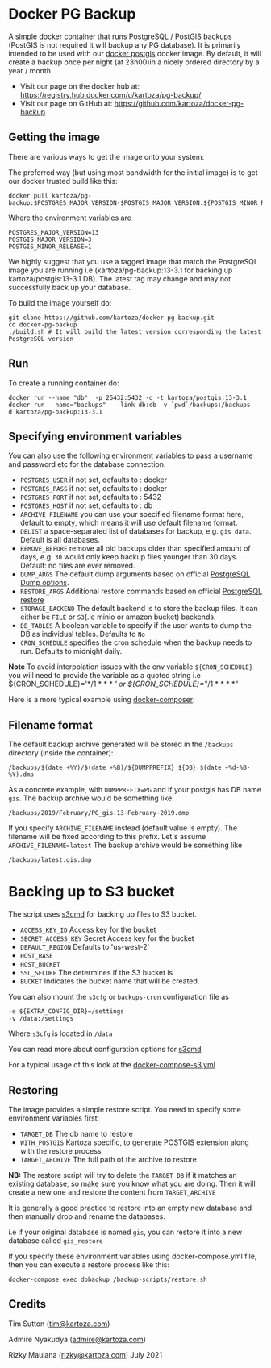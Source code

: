 # Docker PG Backup


A simple docker container that runs PostgreSQL / PostGIS backups (PostGIS is not required it will backup any PG database). 
It is primarily intended to be used with our [docker postgis](https://github.com/kartoza/docker-postgis)
docker image. By default, it will create a backup once per night (at 23h00)in a
nicely ordered directory by a year / month.

* Visit our page on the docker hub at: https://registry.hub.docker.com/u/kartoza/pg-backup/
* Visit our page on GitHub at: https://github.com/kartoza/docker-pg-backup


## Getting the image

There are various ways to get the image onto your system:


The preferred way (but using most bandwidth for the initial image) is to
get our docker trusted build like this:


```
docker pull kartoza/pg-backup:$POSTGRES_MAJOR_VERSION-$POSTGIS_MAJOR_VERSION.${POSTGIS_MINOR_RELEASE}
```

Where the environment variables are
```
POSTGRES_MAJOR_VERSION=13
POSTGIS_MAJOR_VERSION=3
POSTGIS_MINOR_RELEASE=1 
```

We highly suggest that you use a tagged image that match the PostgreSQL image you are running i.e
(kartoza/pg-backup:13-3.1 for backing up kartoza/postgis:13-3.1 DB). The
latest tag  may change and may not successfully back up your database. 


To build the image yourself do:

```
git clone https://github.com/kartoza/docker-pg-backup.git
cd docker-pg-backup
./build.sh # It will build the latest version corresponding the latest PostgreSQL version
```

## Run


To create a running container do:

```
docker run --name "db"  -p 25432:5432 -d -t kartoza/postgis:13-3.1
docker run --name="backups"  --link db:db -v `pwd`/backups:/backups  -d kartoza/pg-backup:13-3.1
```

## Specifying environment variables


You can also use the following environment variables to pass a
username and password etc for the database connection.

* `POSTGRES_USER` if not set, defaults to : docker
* `POSTGRES_PASS` if not set, defaults to : docker
* `POSTGRES_PORT` if not set, defaults to : 5432
* `POSTGRES_HOST` if not set, defaults to : db
* `ARCHIVE_FILENAME` you can use your specified filename format here, default to empty, which means it will use default filename format.
* `DBLIST` a space-separated list of databases for backup, e.g. `gis data`. Default is all databases.
* `REMOVE_BEFORE` remove all old backups older than specified amount of days, e.g. `30` would only keep backup files younger than 30 days. Default: no files are ever removed.
* `DUMP_ARGS` The default dump arguments based on official 
  [PostgreSQL Dump options](https://www.postgresql.org/docs/13/app-pgdump.html).
* `RESTORE_ARGS` Additional restore commands based on official [PostgreSQL restore](https://www.postgresql.org/docs/13/app-pgrestore.html) 
* `STORAGE_BACKEND` The default backend is to store the backup files. It can either
  be `FILE` or `S3`(.ie minio or amazon bucket) backends. 
* `DB_TABLES` A boolean variable to specify if the user wants to dump the DB as individual tables. 
  Defaults to `No`
* `CRON_SCHEDULE` specifies the cron schedule when the backup needs to run. Defaults to midnight daily.

**Note** To avoid interpolation issues with the env variable `${CRON_SCHEDULE}` you will
need to provide the variable as a quoted string i.e ${CRON_SCHEDULE}='*/1 * * * *' 
or ${CRON_SCHEDULE}="*/1 * * * *" 

Here is a more typical example using [docker-composer](https://github.com/kartoza/docker-pg-backup/blob/master/docker-compose.yml):


## Filename format

The default backup archive generated will be stored in the `/backups` directory (inside the container):

```
/backups/$(date +%Y)/$(date +%B)/${DUMPPREFIX}_${DB}.$(date +%d-%B-%Y).dmp
```

As a concrete example, with `DUMPPREFIX=PG` and if your postgis has DB name `gis`.
The backup archive would be something like:

```
/backups/2019/February/PG_gis.13-February-2019.dmp
```

If you specify `ARCHIVE_FILENAME` instead (default value is empty). The
filename will be fixed according to this prefix.
Let's assume `ARCHIVE_FILENAME=latest`
The backup archive would be something like

```
/backups/latest.gis.dmp
```

# Backing up to S3 bucket
The script uses [s3cmd](https://s3tools.org/s3cmd) for backing up files to S3 bucket.

* `ACCESS_KEY_ID` Access key for the bucket
* `SECRET_ACCESS_KEY` Secret Access key for the bucket
* `DEFAULT_REGION` Defaults to 'us-west-2'  
* `HOST_BASE`
* `HOST_BUCKET` 
* `SSL_SECURE` The determines if the S3 bucket is 
* `BUCKET` Indicates the bucket name that will be created.

You can also mount the `s3cfg` or `backups-cron` configuration file as 

```
-e ${EXTRA_CONFIG_DIR}=/settings
-v /data:/settings
```
Where `s3cfg` is located in `/data`

You can read more about configuration options for [s3cmd](https://s3tools.org/s3cmd-howto)

For a typical usage of this look at the [docker-compose-s3.yml](https://github.com/kartoza/docker-pg-backup/blob/master/docker-compose-s3.yml)

## Restoring

The image provides a simple restore script.
You need to specify some environment variables first:

 * `TARGET_DB` The db name to restore
 * `WITH_POSTGIS` Kartoza specific, to generate POSTGIS extension along with the restore process
 * `TARGET_ARCHIVE` The full path of the archive to restore

**NB:** The restore script will try to delete the `TARGET_DB` if it matches an existing database, 
so make sure you know what you are doing. 
Then it will create a new one and restore the content from `TARGET_ARCHIVE`

It is generally a good practice to restore into an empty new database and then manually
drop and rename the databases. 

i.e if your original database is named `gis`, you can restore it into a new database called `gis_restore`

 If you specify these environment variables using docker-compose.yml file,
 then you can execute a restore process like this:

 ```
 docker-compose exec dbbackup /backup-scripts/restore.sh
 ```

## Credits

Tim Sutton (tim@kartoza.com)

Admire Nyakudya (admire@kartoza.com)

Rizky Maulana (rizky@kartoza.com)
July 2021